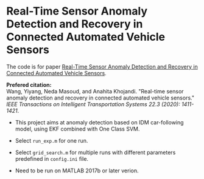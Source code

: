# Real-Time Sensor Anomaly Detection and Recovery in Connected Automated Vehicle Sensors

The code is for paper [Real-Time Sensor Anomaly Detection and Recovery in Connected Automated Vehicle Sensors](https://arxiv.org/pdf/1911.01531.pdf).

<b>Prefered citation:</b> 
<br>Wang, Yiyang, Neda Masoud, and Anahita Khojandi. "Real-time sensor anomaly detection and recovery in connected automated vehicle sensors." <i>IEEE Transactions on Intelligent Transportation Systems 22.3 (2020): 1411-1421</i>.

* This project aims at anomaly detection based on IDM car-following model, using EKF combined with One Class SVM.

* Select <code>run_exp.m</code> for one run.

* Select <code>grid_search.m</code> for multiple runs with different parameters predefined in <code>config.ini</code> file.

* Need to be run on MATLAB 2017b or later verion.


